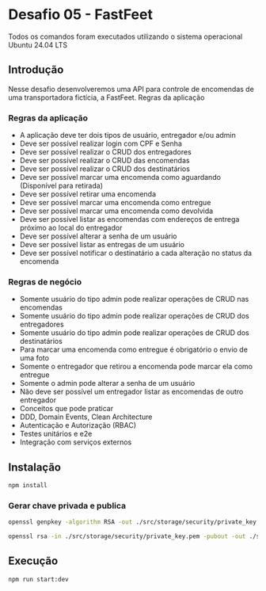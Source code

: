 # Desafio 05 - FastFeet

Todos os comandos foram executados utilizando o sistema operacional Ubuntu 24.04 LTS


## Introdução

Nesse desafio desenvolveremos uma API para controle de encomendas de uma transportadora fictícia, a FastFeet.
Regras da aplicação

### Regras da aplicação
- A aplicação deve ter dois tipos de usuário, entregador e/ou admin
- Deve ser possível realizar login com CPF e Senha
- Deve ser possível realizar o CRUD dos entregadores
- Deve ser possível realizar o CRUD das encomendas
- Deve ser possível realizar o CRUD dos destinatários
- Deve ser possível marcar uma encomenda como aguardando (Disponível para retirada)
- Deve ser possível retirar uma encomenda
- Deve ser possível marcar uma encomenda como entregue
- Deve ser possível marcar uma encomenda como devolvida
- Deve ser possível listar as encomendas com endereços de entrega próximo ao local do entregador
- Deve ser possível alterar a senha de um usuário
- Deve ser possível listar as entregas de um usuário
- Deve ser possível notificar o destinatário a cada alteração no status da encomenda

### Regras de negócio
- Somente usuário do tipo admin pode realizar operações de CRUD nas encomendas
- Somente usuário do tipo admin pode realizar operações de CRUD dos entregadores
- Somente usuário do tipo admin pode realizar operações de CRUD dos destinatários
- Para marcar uma encomenda como entregue é obrigatório o envio de uma foto
- Somente o entregador que retirou a encomenda pode marcar ela como entregue
- Somente o admin pode alterar a senha de um usuário
- Não deve ser possível um entregador listar as encomendas de outro entregador
- Conceitos que pode praticar
- DDD, Domain Events, Clean Architecture
- Autenticação e Autorização (RBAC)
- Testes unitários e e2e
- Integração com serviços externos

## Instalação

```bash
npm install
```

### Gerar chave privada e publica

```bash
openssl genpkey -algorithm RSA -out ./src/storage/security/private_key.pem -pkeyopt rsa_keygen_bits:2048
```

```bash
openssl rsa -in ./src/storage/security/private_key.pem -pubout -out ./src/storage/security/public_key.pem
```

## Execução

```bash
npm run start:dev
```
